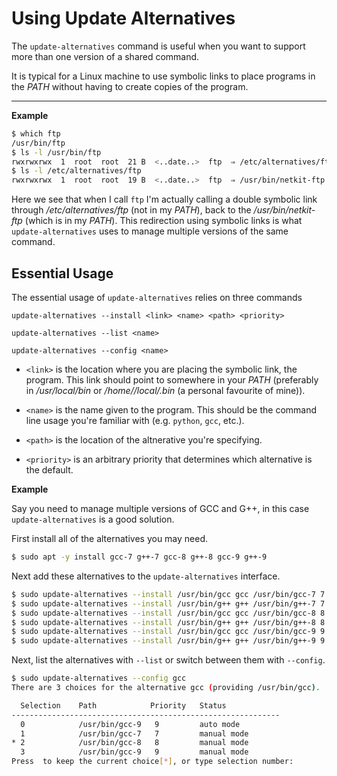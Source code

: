 # Using Update Alternatives

The `update-alternatives` command is useful when you want to support more than one version of a shared command.

It is typical for a Linux machine to use symbolic links to place programs in the *PATH* without having to create copies of the program.

---

**Example**

```bash
$ which ftp
/usr/bin/ftp
$ ls -l /usr/bin/ftp
rwxrwxrwx  1  root  root  21 B  <..date..>  ftp  ⇒ /etc/alternatives/ftp
$ ls -l /etc/alternatives/ftp
rwxrwxrwx  1  root  root  19 B  <..date..>  ftp  ⇒ /usr/bin/netkit-ftp
```

Here we see that when I call `ftp` I'm actually calling a double symbolic link through */etc/alternatives/ftp* (not in my *PATH*), back to the */usr/bin/netkit-ftp* (which is in my *PATH*). This redirection using symbolic links is what `update-alternatives` uses to manage multiple versions of the same command.

## Essential Usage

The essential usage of `update-alternatives` relies on three commands

`update-alternatives --install <link> <name> <path> <priority>`

`update-alternatives --list <name>`

`update-alternatives --config <name>`

- `<link>` is the location where you are placing the symbolic link, the program. This link should point to somewhere in your *PATH* (preferably in */usr/local/bin* or */home/<user>/local/.bin* (a personal favourite of mine)).

- `<name>` is the name given to the program. This should be the command line usage you're familiar with (e.g. `python`, `gcc`, etc.).

- `<path>` is the location of the altnerative you're specifying.

- `<priority>` is an arbitrary priority that determines which alternative is the default.

**Example**

Say you need to manage multiple versions of GCC and G++, in this case `update-alternatives` is a good solution.

First install all of the alternatives you may need.

```bash
$ sudo apt -y install gcc-7 g++-7 gcc-8 g++-8 gcc-9 g++-9
```

Next add these alternatives to the `update-alternatives` interface.

```bash
$ sudo update-alternatives --install /usr/bin/gcc gcc /usr/bin/gcc-7 7
$ sudo update-alternatives --install /usr/bin/g++ g++ /usr/bin/g++-7 7
$ sudo update-alternatives --install /usr/bin/gcc gcc /usr/bin/gcc-8 8
$ sudo update-alternatives --install /usr/bin/g++ g++ /usr/bin/g++-8 8
$ sudo update-alternatives --install /usr/bin/gcc gcc /usr/bin/gcc-9 9
$ sudo update-alternatives --install /usr/bin/g++ g++ /usr/bin/g++-9 9
```

Next, list the alternatives with `--list` or switch between them with `--config`.

```bash
$ sudo update-alternatives --config gcc
There are 3 choices for the alternative gcc (providing /usr/bin/gcc).

  Selection    Path            Priority   Status
------------------------------------------------------------
  0            /usr/bin/gcc-9   9         auto mode
  1            /usr/bin/gcc-7   7         manual mode
* 2            /usr/bin/gcc-8   8         manual mode
  3            /usr/bin/gcc-9   9         manual mode
Press  to keep the current choice[*], or type selection number: 
```
































